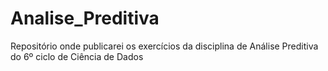 # Analise_Preditiva
Repositório onde publicarei os exercícios da disciplina de Análise Preditiva do 6º ciclo de Ciência de Dados
